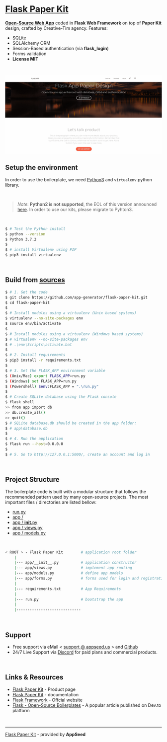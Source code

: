 # [Flask Paper Kit](https://appseed.us/apps/flask-apps/flask-paper-kit)

**[Open-Source Web App](https://appseed.us/apps/flask-apps/flask-paper-kit)** coded in **Flask Web Framework** on top of **Paper Kit** design, crafted by Creative-Tim agency. Features:

- SQLite
- SQLAlchemy ORM
- Session-Based authentication (via **flask_login**)
- Forms validation
- **License MIT**

<br />

![Flask Paper Kit - Open-Source Web App coded in Flask.](https://raw.githubusercontent.com/app-generator/static/master/products/flask-paper-kit-intro.gif)

## Setup the environment

In order to use the boilerplate, we need [Python3](/what-is/python/) and `virtualenv` python library.

<br />

> *Note*: **Python2 is not supported**, the EOL of this version announced [here](https://www.python.org/doc/sunset-python-2/). In order to use our kits, please migrate to Pyhton3.

<br />

```bash
$ # Test the Python install
$ python --version
$ Python 3.7.2
$
$ # install Virtualenv using PIP
$ pip3 install virtualenv
```

<br />

## Build from [sources](https://github.com/app-generator/flask-paper-kit)

```bash
$ # 1. Get the code
$ git clone https://github.com/app-generator/flask-paper-kit.git
$ cd flask-paper-kit
$
$ # Install modules using a virtualenv (Unix based systems)
$ virtualenv --no-site-packages env
$ source env/bin/activate
$
$ # Install modules using a virtualenv (Windows based systems)
$ # virtualenv --no-site-packages env
$ # .\env\Scripts\activate.bat
$ 
$ # 2. Install requirements
$ pip3 install -r requirements.txt
$
$ # 3. Set the FLASK_APP environment variable
$ (Unix/Mac) export FLASK_APP=run.py
$ (Windows) set FLASK_APP=run.py
$ (Powershell) $env:FLASK_APP = ".\run.py"
$
$ # Create SQLite database using the Flask console
$ flask shell
>> from app import db
>> db.create_all()
>> quit()
$ # SQLite database.db should be created in the app folder:
$ # app\database.db
$
$ # 4. Run the application
$ flask run --host=0.0.0.0
$
$ # 5. Go to http://127.0.0.1:5000/, create an account and log in
```

<br />

## Project Structure

The boilerplate code is built with a modular structure that follows the recommended pattern used by many open-source projects. The most important files / directories are listed bellow:

- [run.py](https://github.com/app-generator/flask-paper-kit/blob/master/run.py)
- [app /](https://github.com/app-generator/flask-paper-kit/tree/master/app)
- [app / __init__.py](https://github.com/app-generator/flask-paper-kit/blob/master/app/__init__.py)
- [app / views.py](https://github.com/app-generator/flask-paper-kit/tree/master/app/views.py)
- [app / models.py](https://github.com/app-generator/flask-paper-kit/tree/master/app/models.py)

<br />

```bash
< ROOT > - Flask Paper Kit        # application root folder
    |
    |--- app/__init__.py          # application constructor  
    |--- app/views.py             # implement app routing
    |--- app/models.py            # define app models
    |--- app/forms.py             # forms used for login and registration
    |
    |--- requirements.txt         # App Requirements
    |
    |--- run.py                   # bootstrap the app
    |
    |-----------------------------
```

<br />

## Support

- Free support via eMail < [support @ appseed.us](https://appseed.us/support) > and [Github](https://github.com/app-generator/flask-paper-kit/issues/)
- 24/7 Live Support via [Discord](https://discord.gg/fZC6hup) for paid plans and commercial products.

<br />

## Links & Resources

- [Flask Paper Kit](https://appseed.us/apps/flask-apps/flask-material-kit) - Product page
- [Flask Paper Kit](https://docs.appseed.us/apps/flask-apps/flask-material-kit) - documentation
- [Flask Framework](https://www.palletsprojects.com/p/flask/) - Offcial website
- [Flask - Open-Source Boilerplates](https://dev.to/sm0ke/flask-boilerplate-open-source-apps-built-with-automation-tools-4925) - A popular article published on Dev.to platform

<br />

---
[Flask Paper Kit](https://appseed.us/apps/flask-apps/flask-paper-kit) - provided by **AppSeed**
